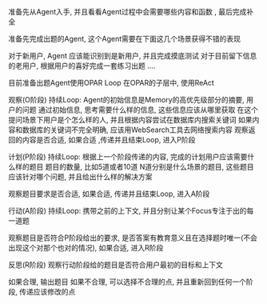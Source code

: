 准备先从Agent入手, 并且看看Agent过程中会需要哪些内容和函数 , 最后完成补全

准备先完成出题的Agent, 这个Agent需要在下面这几个场景获得不错的表现


对于新用户, Agent 应该能识别到是新用户, 并且完成摸底测试
对于目前留下信息的老用户, 根据用户的喜好完成一套练习出题
....


目前准备出题Agent使用OPAR Loop
在OPAR的子层中, 使用ReAct

观察(O阶段)
持续Loop:
Agent的初始信息是Memory的高优先级部分的摘要, 用户的问题
通过初始信息, 思考需要什么样的信息, 这些信息应该从哪里获取
在这个提问场景下用户是个怎么样的人, 并且根据内容尝试在数据库内搜索关键词
如果内容和数据库的关键词不完全明确, 应该用WebSearch工具去网络搜索内容
观察返回的内容是否合适, 如果合适 ,传递并且结束Loop, 进入P阶段

计划(P阶段)
持续Loop:
根据上一个阶段传递的内容, 完成的计划用户应该需要什么样的题目
题目的数量, 比如5道或者10道
N道分别是什么场景的题目, 这些题目应该针对哪个问题, 并且给出什么样的解决方案

观察题目要求是否合适, 如果合适, 传递并且结束Loop, 进入A阶段

行动(A阶段)
持续Loop:
携带之前的上下文, 并且分别让某个Focus专注于出的每一道题

观察题目是否符合P阶段给出的要求, 是否答案有教育意义且在选择题时唯一(不会出现这个对那个也对的情况), 如果合适, 进入R阶段

反思(R阶段)
观察行动阶段给的题目是否符合用户最初的目标和上下文

如果合理, 输出题目
如果不合理, 可以选择不合理的点, 并且重新回到任何一个阶段, 传递应该修改的点